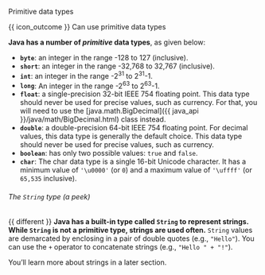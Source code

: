 <span id="title">Primitive data types</span>

<span id="prereqs"></span>

<span id="outcomes">{{ icon_outcome }} Can use primitive data types</span>

<div id="body">

**Java has a number of _primitive_ data types**, as given below:
* **`byte`**: an integer in the range -128 to 127 (inclusive).
* **`short`**: an integer in the range -32,768 to 32,767 (inclusive).
* **`int`**: an integer in the range -2<sup>31</sup> to 2<sup>31</sup>-1.
* **`long`**: An integer in the range -2<sup>63</sup> to 2<sup>63</sup>-1.
* **`float`**: a single-precision 32-bit IEEE 754 floating point. This data type should never be used for precise values, such as currency. For that, you will need to use the [java.math.BigDecimal]({{ java_api }}/java/math/BigDecimal.html) class instead.
* **`double`**: a double-precision 64-bit IEEE 754 floating point. For decimal values, this data type is generally the default choice. This data type should never be used for precise values, such as currency.
* **`boolean`**: has only two possible values: `true` and `false`.
* **`char`**: The char data type is a single 16-bit Unicode character. It has a minimum value of `'\u0000'` (or `0`) and a maximum value of `'\uffff'` (or `65,535` inclusive).


###### The `String` type (a peek)

{{ different }} **Java has a built-in type called `String` to represent strings. While `String` is not a primitive type, strings are used often.** `String` values are demarcated by enclosing in a pair of double quotes (e.g., `"Hello"`). You can use the `+` operator to concatenate strings (e.g., `"Hello " + "!"`).

You’ll learn more about strings in a later section.


</div>

<div id="extras">
  <include src="resourcesPanel.md" boilerplate />
</div>
